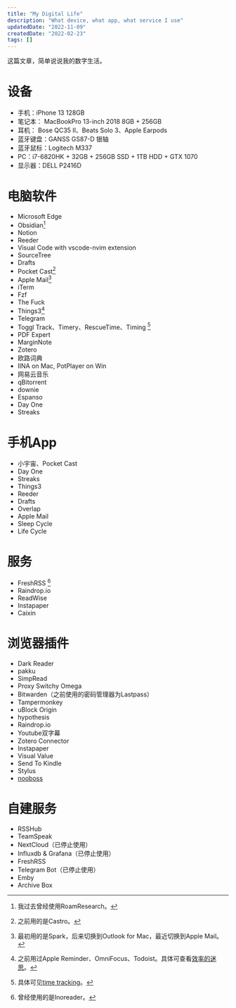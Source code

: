 ```yaml
---
title: "My Digital Life"
description: "What device, what app, what service I use"
updatedDate: "2022-11-09"
createdDate: "2022-02-23"
tags: []
---
```


这篇文章，简单说说我的数字生活。

<TOCInline toc={props.toc} exclude="Overview" toHeading={2} />

# 设备
- 手机：iPhone 13 128GB
- 笔记本： MacBookPro 13-inch 2018 8GB + 256GB
- 耳机： Bose QC35 II、Beats Solo 3、Apple Earpods
- 蓝牙键盘：GANSS GS87-D 银轴
- 蓝牙鼠标：Logitech M337
- PC：i7-6820HK + 32GB + 256GB SSD + 1TB HDD + GTX 1070
- 显示器：DELL P2416D

# 电脑软件
- Microsoft Edge
- Obsidian[^1]
- Notion
- Reeder
- Visual Code with vscode-nvim extension 
- SourceTree
- Drafts
- Pocket Cast[^2]
- Apple Mail[^3]
- iTerm
- Fzf
- The Fuck
- Things3[^4]
- Telegram
- Toggl Track、Timery、RescueTime、Timing [^5]
- PDF Expert
- MarginNote
- Zotero
- 欧路词典
- IINA on Mac, PotPlayer on Win
- 网易云音乐
- qBitorrent
- downie
- Espanso
- Day One
- Streaks

# 手机App
- 小宇宙、Pocket Cast
- Day One
- Streaks
- Things3
- Reeder
- Drafts
- Overlap
- Apple Mail
- Sleep Cycle
- Life Cycle

# 服务
- FreshRSS [^6]
- Raindrop.io
- ReadWise
- Instapaper
- Caixin

# 浏览器插件
- Dark Reader
- pakku
- SimpRead
- Proxy Switchy Omega
- Bitwarden（之前使用的密码管理器为Lastpass）
- Tampermonkey
- uBlock Origin
- hypothesis
- Raindrop.io
- Youtube双字幕
- Zotero Connector
- Instapaper
- Visual Value
- Send To Kindle
- Stylus
- [nooboss](https://ainoob.com/zh/project/nooboss)

# 自建服务
- RSSHub
- TeamSpeak
- NextCloud（已停止使用）
- Influxdb & Grafana（已停止使用）
- FreshRSS
- Telegram Bot（已停止使用）
- Emby
- Archive Box


[^1]: 我过去曾经使用RoamResearch。
[^2]: 之前用的是Castro。
[^3]: 最初用的是Spark，后来切换到Outlook for Mac，最近切换到Apple Mail。
[^4]:之前用过Apple Reminder、OmniFocus、Todoist。具体可查看[效率的迷思](thoughts-about-productivity)。
[^5]: 具体可见[time tracking](time-tracking)。
[^6]: 曾经使用的是Inoreader。
